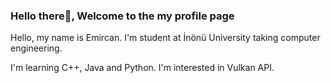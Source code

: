 ### Hello there👋, Welcome to the my profile page



Hello, my name is Emircan. I'm student at İnönü University taking computer engineering.

I'm learning C++, Java and Python. I'm interested in Vulkan API.
